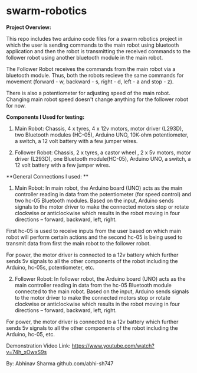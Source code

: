 # swarm-robotics

**Project Overview:**

This repo includes two arduino code files for a swarm robotics project in which the user is sending commands to the main robot 
using bluetooth application and then the robot is transmitting the received commands to the follower robot using another bluetooth
module in the main robot.

The Follower Robot receives the commands from the main robot via a bluetooth module. Thus, both the robots recieve the same commands
for movement (forward - w, backward - s, right - d, left - a and stop - z).

There is also a potentiometer for adjusting speed of the main robot. Changing main robot speed doesn't change anything for the 
follower robot for now.



**Components I Used for testing:**

1. Main Robot: Chassis, 4 x tyres, 4 x 12v motors, motor driver (L293D), two Bluetooth modules (HC-05), Arduino UNO, 
		10K-ohm potentiometer, a switch, a 12 volt battery with a few jumper wires.

2. Follower Robot: Chassis, 2 x tyres, a castor wheel , 2 x 5v motors, motor driver (L293D), one Bluetooth module(HC-05), 
		Arduino UNO, a switch, a 12 volt battery with a few jumper wires.



**General Connections I used: **

1. Main Robot: 
In main robot, the Arduino board (UNO) acts as the main controller reading in data from the potentiometer (for speed control) 
and two hc-05 Bluetooth modules. Based on the input,  Arduino sends signals to the motor driver to make the connected motors stop 
or rotate clockwise or anticlockwise which results in the robot moving in four directions – forward, backward, left, right. 

First hc-05 is used to receive inputs from the user based on which main robot will perform certain actions and the second hc-05 
is being used to transmit data from first the main robot to the follower robot.

For power, the motor driver is connected to a 12v battery which further sends 5v signals to all the other components of the robot
including the Arduino, hc-05s, potentiometer, etc.

2. Follower Robot:
In follower robot, the Arduino board (UNO) acts as the main controller reading in data from the hc-05 Bluetooth module 
connected to the main robot. Based on the input,  Arduino sends signals to the motor driver to make the connected motors 
stop or rotate clockwise or anticlockwise which results in the robot moving in four directions – forward, backward, left, right. 

For power, the motor driver is connected to a 12v battery which further sends 5v signals to all the other components of the 
robot including the Arduino, hc-05, etc.




Demonstration Video Link: https://www.youtube.com/watch?v=74h_xOwxS9s



By: Abhinav Sharma
github.com/abhi-sh747
